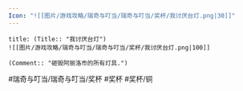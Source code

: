 ```yaml
---
Icon: "![[图片/游戏攻略/瑞奇与叮当/瑞奇与叮当/奖杯/我讨厌台灯.png|30]]"
---
```

```ad-common-bronze-trophy
title: (Title:: "我讨厌台灯")
![[图片/游戏攻略/瑞奇与叮当/瑞奇与叮当/奖杯/我讨厌台灯.png|100]]

(Comment:: "砸毁阿丽洛市的所有灯具.")
```

#瑞奇与叮当/瑞奇与叮当/奖杯 #奖杯 #奖杯/铜
